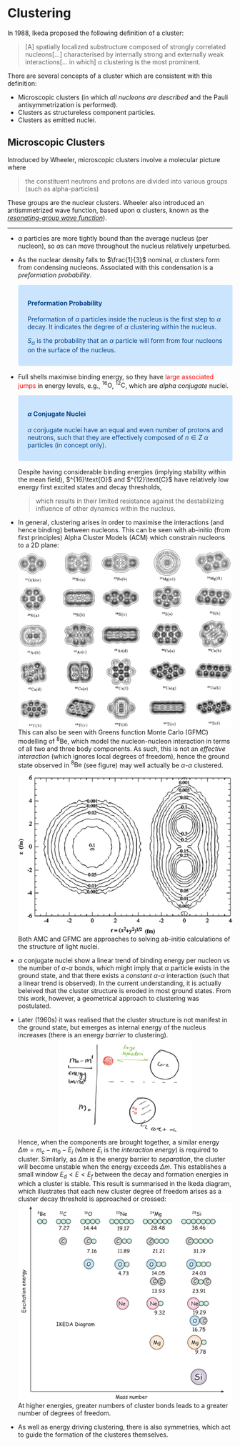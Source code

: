 Clustering
==========
In 1988, Ikeda proposed the following definition of a cluster:
> [A] spatially localized substructure composed of strongly correlated nucleons[...] characterised by internally strong and externally weak interactions[... in which] α clustering is the most prominent.

There are several concepts of a cluster which are consistent with this definition:
* Microscopic clusters (in which _all nucleons are described_ and the Pauli antisymmetrization is performed).
* Clusters as structureless component particles.
* Clusters as emitted nuclei.

Microscopic Clusters
--------------------
Introduced by Wheeler, microscopic clusters involve a molecular picture where
> the constituent neutrons and protons are divided into various
groups (such as alpha-particles)

These groups are the nuclear clusters. Wheeler also introduced an antismmetrized wave function, based upon α clusters, known as the [_resonating-group wave function_][1]).

---

* $\alpha$ particles are more tightly bound than the average nucleus (per nucleon), so $\alpha$s can move throughout the nucleus relatively unpeturbed.
* As the nuclear density falls to $\frac{1}{3}$ nominal, $\alpha$ clusters form from condensing nucleons. Associated with this condensation is a _preformation probability_.
  <div style="color: #004085;background-color: #cce5ff;border-color: #b8daff;position: relative;padding: .75rem 1.25rem;margin-bottom: 1rem;border: 1px solid transparent;border-radius: .25rem;">
  
  #### Preformation Probability
  Preformation of $\alpha$ particles inside the nucleus is the first step to $\alpha$ decay. It indicates the degree of $\alpha$ clustering within the nucleus.
    
    $S_\alpha$ is the probability that an $\alpha$ particle will form from four nucleons on the surface of the nucleus.
  </div>
* Full shells maximise binding energy, so they have <span style="color:red">large associated jumps</span> in energy levels, e.g., $^{16}\text{O}$, $^{12}\text{C}$, which are _alpha conjugate_ nuclei.
  <div style="color: #004085;background-color: #cce5ff;border-color: #b8daff;position: relative;padding: .75rem 1.25rem;margin-bottom: 1rem;border: 1px solid transparent;border-radius: .25rem;">
  
  #### $\alpha$ Conjugate Nuclei
  $\alpha$ conjugate nuclei have an equal and even number of protons and neutrons, such that they are effectively composed of $n\in Z$ $\alpha$ particles (in concept only). 
  </div>
  Despite having considerable binding energies (implying stability within the mean field), $^{16}\text{O}$ and $^{12}\text{C}$ have relatively low energy first excited states and decay thresholds, 
  
  > which results in their limited resistance against the destabilizing influence of other dynamics within the nucleus.
  
* In general, clustering arises in order to maximise the interactions (and hence binding) between nucleons. This can be seen with ab-initio (from first principles) Alpha Cluster Models (ACM) which constrain nucleons to a 2D plane:
  <img alt="Alpha Cluster Model for 2D structures in a range of light nuclei." src="acm.png" width="500px" style="display: block;  margin-left: auto;  margin-right: auto;">
  This can also be seen with Greens function Monte Carlo (GFMC) modelling of $^8\text{Be}$, which model the nucleon-nucleon interaction in terms of all two and three body components. As such, this is not an _effective interaction_ (which ignores local degrees of freedom), hence the ground state observed in $^8\text{Be}$  (see figure) may well actually be $\alpha$-$\alpha$ clustered. 
  
  <img alt="8Be ground state GFMC calculations." src="be.png" width="500px" style="display: block;  margin-left: auto;  margin-right: auto;">
  Both AMC and GFMC are approaches to solving ab-initio calculations of the structure of light nuclei.
* $\alpha$ conjugate nuclei show a linear trend of binding energy per nucleon vs the number of $\alpha$-$\alpha$ bonds, which might imply that $\alpha$ particle exists in the ground state, and that there exists a _constant_ $\alpha$-$\alpha$ interaction (such that a linear trend is observed). In the current understanding, it is actually beleived that the cluster structure is eroded in most ground states. From this work, however, a geometrical approach to clustering was postulated.
* Later (1960s) it was realised that the cluster structure is not manifest in the ground state, but emerges as internal energy of the nucleus increases (there is an energy _barrier_ to clustering). 
  <img alt="Energy barrier due to mass difference of cluster." src="mass-difference.jpg" width="300px" style="display: block;  margin-left: auto;  margin-right: auto;"> 
  Hence, when the components are brought together, a similar energy $\Delta m = m_c-m_0 - E_i$ (where $E_i$ is the _interaction energy_) is required to cluster. Similarly, as $\Delta m$ is the energy barrier to _separation_, the cluster will become unstable when the energy exceeds $\Delta m$. This establishes a small window $E_d \lt E \lt E_f$ between the decay and formation energies in which a cluster is stable. This result is summarised in the Ikeda diagram, which illustrates that each new cluster degree of freedom arises as a cluster decay threshold is approached or crossed:
  <img alt="Ikeda picture illustrating how the cluster d.o.f. evolves as the excitation energy increases." src="ikeda.png" width="500px" style="display: block;  margin-left: auto;  margin-right: auto;"> 
  At higher energies, greater numbers of cluster bonds leads to a greater number of degrees of freedom.
* As well as energy driving clustering, there is also symmetries, which act to guide the formation of the clusteres themselves.

[1]: https://iopscience.iop.org/article/10.1088/1742-6596/569/1/012092/pdf